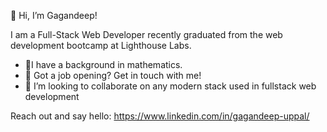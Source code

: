  👋 Hi, I’m Gagandeep!

 I am a Full-Stack Web Developer recently graduated from the web development bootcamp at Lighthouse Labs.
 
- 🔭I have a background in mathematics.
- 💼 Got a job opening? Get in touch with me!
- 👯 I’m looking to collaborate on any modern stack used in fullstack web development

Reach out and say hello:
https://www.linkedin.com/in/gagandeep-uppal/

